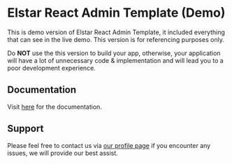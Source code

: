 # Elstar React Admin Template (Demo)

This is demo version of Elstar React Admin Template, it included everything that can see in the live demo. This version is for referencing purposes only.

Do <strong>NOT</strong> use the this version to build your app, otherwise, your application will have a lot of unnecessary code & implementation and will lead you to a poor development experience.

## Documentation

Visit [here](https://elstar.themenate.net/docs/documentation/introduction) for the documentation.

## Support

Please feel free to contact us via [our profile page](https://themeforest.net/user/theme_nate) if you encounter any issues, we will provide our best assist.
